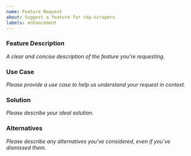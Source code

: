 ```yaml
---
name: Feature Request
about: Suggest a feature for cdp-scrapers
labels: enhancement
---
```


<!--
  ⚠️⚠️ Please do the following before submitting: ⚠️⚠️

  📖 Please read our Code of Conduct.
  🔎 Please search existing issues to avoid creating duplicates.
-->

### Feature Description

_A clear and concise description of the feature you're requesting._

### Use Case

_Please provide a use case to help us understand your request in context._

### Solution

_Please describe your ideal solution._

### Alternatives

_Please describe any alternatives you've considered, even if you've dismissed them._
